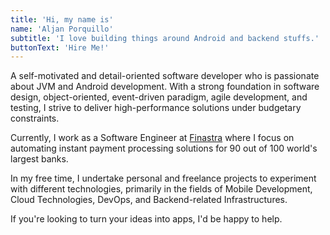 ```yaml
---
title: 'Hi, my name is'
name: 'Aljan Porquillo'
subtitle: 'I love building things around Android and backend stuffs.'
buttonText: 'Hire Me!'
---
```


A self-motivated and detail-oriented software developer who is passionate about JVM and Android development. With a strong foundation in software design, object-oriented, event-driven paradigm, agile development, and testing, I strive to deliver high-performance solutions under budgetary constraints.

Currently, I work as a Software Engineer at [Finastra](https://www.finastra.com/) where I focus on automating instant payment processing solutions for 90 out of 100 world's largest banks.

In my free time, I undertake personal and freelance projects to experiment with different technologies, primarily in the fields of Mobile Development, Cloud Technologies, DevOps, and Backend-related Infrastructures.

If you're looking to turn your ideas into apps, I'd be happy to help.

<!-- 
I also often contribute and gave back to the open-source community by contributing and engaging in a community discussion, adding PR features, submitting issues, and peer code reviews. -->
